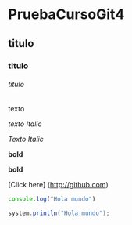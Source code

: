 # PruebaCursoGit4

## titulo
### titulo
###### titulo

texto

*texto Italic*

_Texto Italic_

**bold**

__bold__

[Click here] (http://github.com)

```javascript
console.log("Hola mundo")
```

```java
system.println("Hola mundo");
```
